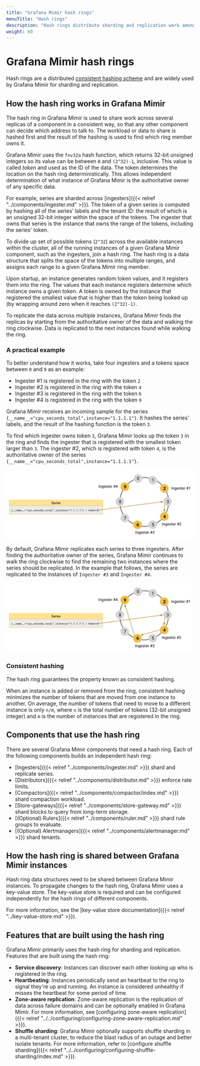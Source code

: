 ```yaml
---
title: "Grafana Mimir hash rings"
menuTitle: "Hash rings"
description: "Hash rings distribute sharding and replication work among Grafana Mimir components."
weight: 60
---
```


# Grafana Mimir hash rings

Hash rings are a distributed [consistent hashing scheme](https://en.wikipedia.org/wiki/Consistent_hashing) and are widely used by Grafana Mimir for sharding and replication.

## How the hash ring works in Grafana Mimir

The hash ring in Grafana Mimir is used to share work across several replicas of a component in a consistent way, so that any other component can decide which address to talk to.
The workload or data to share is hashed first and the result of the hashing is used to find which ring member owns it.

Grafana Mimir uses the `fnv32a` hash function, which returns 32-bit unsigned integers so its value can be between `0` and `(2^32)-1`, inclusive.
This value is called _token_ and used as the ID of the data.
The token determines the location on the hash ring deterministically.
This allows independent determination of what instance of Grafana Mimir is the authoritative owner of any specific data.

For example, series are sharded across [ingesters]({{< relref "../components/ingester.md" >}}).
The token of a given series is computed by hashing all of the series’ labels and the tenant ID: the result of which is an unsigned 32-bit integer within the space of the tokens.
The ingester that owns that series is the instance that owns the range of the tokens, including the series' token.

To divide up set of possible tokens (`2^32`) across the available instances within the cluster, all of the running instances of a given Grafana Mimir component, such as the ingesters, join a hash ring.
The hash ring is a data structure that splits the space of the tokens into multiple ranges, and assigns each range to a given Grafana Mimir ring member.

Upon startup, an instance generates random token values, and it registers them into the ring.
The values that each instance registers determine which instance owns a given token.
A token is owned by the instance that registered the smallest value that is higher than the token being looked up (by wrapping around zero when it reaches `(2^32)-1)`.

To replicate the data across multiple instances, Grafana Mimir finds the replicas by starting from the authoritative owner of the data and walking the ring clockwise.
Data is replicated to the next instances found while walking the ring.

### A practical example

To better understand how it works, take four ingesters and a tokens space between `0` and `9` as an example:

- Ingester #1 is registered in the ring with the token `2`
- Ingester #2 is registered in the ring with the token `4`
- Ingester #3 is registered in the ring with the token `6`
- Ingester #4 is registered in the ring with the token `9`

Grafana Mimir receives an incoming sample for the series `{__name__="cpu_seconds_total",instance="1.1.1.1"}`.
It hashes the series’ labels, and the result of the hashing function is the token `3`.

To find which ingester owns token `3`, Grafana Mimir looks up the token `3` in the ring and finds the ingester that is registered with the smallest token larger than `3`.
The ingester #2, which is registered with token `4`, is the authoritative owner of the series `{__name__="cpu_seconds_total",instance="1.1.1.1"}`.

[//]: # "Diagram source at https://docs.google.com/presentation/d/1bHp8_zcoWCYoNU2AhO2lSagQyuIrghkCncViSqn14cU/edit"

![Hash ring without replication](hash-ring-without-replication.png)

By default, Grafana Mimir replicates each series to three ingesters.
After finding the authoritative owner of the series, Grafana Mimir continues to walk the ring clockwise to find the remaining two instances where the series should be replicated.
In the example that follows, the series are replicated to the instances of `Ingester #3` and `Ingester #4`.

![Hash ring with replication](hash-ring-with-replication.png)

[//]: # "Diagram source at https://docs.google.com/presentation/d/1bHp8_zcoWCYoNU2AhO2lSagQyuIrghkCncViSqn14cU/edit"

### Consistent hashing

The hash ring guarantees the property known as consistent hashing.

When an instance is added or removed from the ring, consistent hashing minimizes the number of tokens that are moved from one instance to another.
On average, the number of tokens that need to move to a different instance is only `n/m`, where `n` is the total number of tokens (32-bit unsigned integer) and `m` is the number of instances that are registered in the ring.

## Components that use the hash ring

There are several Grafana Mimir components that need a hash ring.
Each of the following components builds an independent hash ring:

- [Ingesters]({{< relref "../components/ingester.md" >}}) shard and replicate series.
- [Distributors]({{< relref "../components/distributor.md" >}}) enforce rate limits.
- [Compactors]({{< relref "../components/compactor/index.md" >}}) shard compaction workload.
- [Store-gateways]({{< relref "../components/store-gateway.md" >}}) shard blocks to query from long-term storage.
- [(Optional) Rulers]({{< relref "../components/ruler.md" >}}) shard rule groups to evaluate.
- [(Optional) Alertmanagers]({{< relref "../components/alertmanager.md" >}}) shard tenants.

## How the hash ring is shared between Grafana Mimir instances

Hash ring data structures need to be shared between Grafana Mimir instances.
To propagate changes to the hash ring, Grafana Mimir uses a key-value store.
The key-value store is required and can be configured independently for the hash rings of different components.

For more information, see the [key-value store documentation]({{< relref "../key-value-store.md" >}}).

## Features that are built using the hash ring

Grafana Mimir primarily uses the hash ring for sharding and replication.
Features that are built using the hash ring:

- **Service discovery**: Instances can discover each other looking up who is registered in the ring.
- **Heartbeating**: Instances periodically send an heartbeat to the ring to signal they're up and running. An instance is considered unhealthy if misses the heartbeat for some period of time.
- **Zone-aware replication**: Zone-aware replication is the replication of data across failure domains and can be optionally enabled in Grafana Mimir. For more information, see [configuring zone-aware replication]({{< relref "../../configuring/configuring-zone-aware-replication.md" >}}).
- **Shuffle sharding**: Grafana Mimir optionally supports shuffle sharding in a multi-tenant cluster, to reduce the blast radius of an outage and better isolate tenants. For more information, refer to [configure shuffle sharding]({{< relref "../../configuring/configuring-shuffle-sharding/index.md" >}}).
